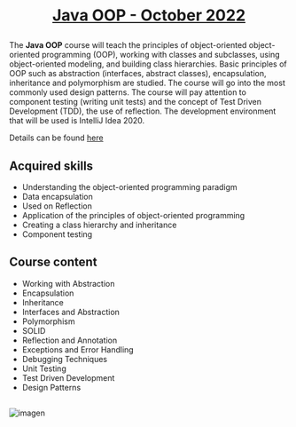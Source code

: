 # <p align="center"><a href="https://softuni.bg/trainings/3845/java-oop-october-2022"> Java OOP - October 2022 <a/><p>
The **Java OOP** course will teach the principles of object-oriented object-oriented programming (OOP), working with classes and subclasses, using object-oriented modeling, and building class hierarchies.
Basic principles of OOP such as abstraction (interfaces, abstract classes), encapsulation, inheritance and polymorphism are studied. The course will go into the most commonly used design patterns.
The course will pay attention to component testing (writing unit tests) and the concept of Test Driven Development (TDD), the use of reflection. The development environment that will be used is IntelliJ Idea 2020.

Details can be found <a href="https://softuni.bg/trainings/courses"> here <a/>

## Acquired skills

- Understanding the object-oriented programming paradigm
- Data encapsulation
- Used on Reflection
- Application of the principles of object-oriented programming
- Creating a class hierarchy and inheritance
- Component testing

## Course content

- Working with Abstraction
- Encapsulation
- Inheritance
- Interfaces and Abstraction
- Polymorphism
- SOLID
- Reflection and Annotation
- Exceptions and Error Handling
- Debugging Techniques
- Unit Testing
- Test Driven Development
- Design Patterns

##
![imagen](https://user-images.githubusercontent.com/107515077/207714957-e8242819-46eb-441e-9b29-6ac57eea8311.jpeg)
